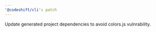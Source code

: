 ```yaml
---
'@codeshift/cli': patch
---
```


Update generated project dependencies to avoid colors.js vulnrability.
